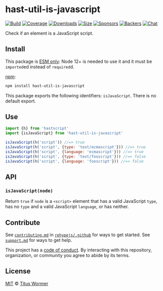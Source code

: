 <!--This file is generated by `build-packages.js`-->

# hast-util-is-javascript

[![Build][build-badge]][build]
[![Coverage][coverage-badge]][coverage]
[![Downloads][downloads-badge]][downloads]
[![Size][size-badge]][size]
[![Sponsors][sponsors-badge]][collective]
[![Backers][backers-badge]][collective]
[![Chat][chat-badge]][chat]

Check if an element is a JavaScript script.

## Install

This package is [ESM only][esm]:
Node 12+ is needed to use it and it must be `imported`ed instead of `required`d.

[npm][]:

```sh
npm install hast-util-is-javascript
```

This package exports the following identifiers:
`isJavaScript`.
There is no default export.

## Use

```js
import {h} from 'hastscript'
import {isJavaScript} from 'hast-util-is-javascript'

isJavaScript(h('script')) //=> true
isJavaScript(h('script', {type: 'text/ecmascript'})) //=> true
isJavaScript(h('script', {language: 'ecmascript'})) //=> true
isJavaScript(h('script', {type: 'text/fooscript'})) //=> false
isJavaScript(h('script', {language: 'fooscript'})) //=> false
```

## API

### `isJavaScript(node)`

Return `true` if `node` is a `<script>` element that has a valid JavaScript
`type`, has no `type` and a valid JavaScript `language`, or has neither.

## Contribute

See [`contributing.md`][contributing] in [`rehypejs/.github`][health] for ways
to get started.
See [`support.md`][support] for ways to get help.

This project has a [code of conduct][coc].
By interacting with this repository, organization, or community you agree to
abide by its terms.

## License

[MIT][license] © [Titus Wormer][author]

[build-badge]: https://github.com/rehypejs/rehype-minify/workflows/main/badge.svg

[build]: https://github.com/rehypejs/rehype-minify/actions

[coverage-badge]: https://img.shields.io/codecov/c/github/rehypejs/rehype-minify.svg

[coverage]: https://codecov.io/github/rehypejs/rehype-minify

[downloads-badge]: https://img.shields.io/npm/dm/hast-util-is-javascript.svg

[downloads]: https://www.npmjs.com/package/hast-util-is-javascript

[size-badge]: https://img.shields.io/bundlephobia/minzip/hast-util-is-javascript.svg

[size]: https://bundlephobia.com/result?p=hast-util-is-javascript

[sponsors-badge]: https://opencollective.com/unified/sponsors/badge.svg

[backers-badge]: https://opencollective.com/unified/backers/badge.svg

[collective]: https://opencollective.com/unified

[chat-badge]: https://img.shields.io/badge/chat-discussions-success.svg

[chat]: https://github.com/rehypejs/rehype/discussions

[esm]: https://gist.github.com/sindresorhus/a39789f98801d908bbc7ff3ecc99d99c

[npm]: https://docs.npmjs.com/cli/install

[health]: https://github.com/rehypejs/.github

[contributing]: https://github.com/rehypejs/.github/blob/main/contributing.md

[support]: https://github.com/rehypejs/.github/blob/main/support.md

[coc]: https://github.com/rehypejs/.github/blob/main/code-of-conduct.md

[license]: https://github.com/rehypejs/rehype-minify/blob/main/license

[author]: https://wooorm.com
